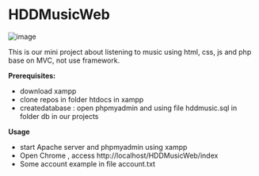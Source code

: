 # HDDMusicWeb
![image](https://user-images.githubusercontent.com/61880835/119764258-459d8b00-bedb-11eb-8ec5-4be816464d42.png)

This is our mini project about listening to music using html, css, js and php base on MVC, not use framework.

**Prerequisites:**

- download xampp 
- clone repos in folder htdocs in xampp
- createdatabase : open phpmyadmin and using file hddmusic.sql in folder db in our projects

**Usage**

- start Apache server and phpmyadmin using xampp
- Open Chrome , access  http://localhost/HDDMusicWeb/index
- Some account example in file account.txt
    
